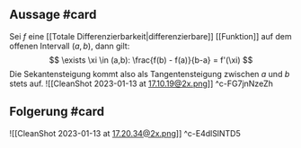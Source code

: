 ## Aussage #card 
Sei $f$ eine [[Totale Differenzierbarkeit|differenzierbare]] [[Funktion]] auf dem offenen Intervall $(a,b)$, dann gilt:
$$
\exists \xi \in (a,b): \frac{f(b) - f(a)}{b-a} = f'(\xi)
$$
Die Sekantensteigung kommt also als Tangentensteigung zwischen $a$ und $b$ stets auf.
![[CleanShot 2023-01-13 at 17.10.19@2x.png]]
^c-FG7jnNzeZh

## Folgerung #card 
![[CleanShot 2023-01-13 at 17.20.34@2x.png]]
^c-E4dlSlNTD5

